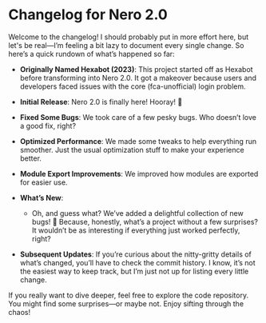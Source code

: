 # Changelog for Nero 2.0

Welcome to the changelog! I should probably put in more effort here, but let's be real—I’m feeling a bit lazy to document every single change. So here’s a quick rundown of what’s happened so far:

- **Originally Named Hexabot (2023)**: This project started off as Hexabot before transforming into Nero 2.0. It got a makeover because users and developers faced issues with the core (fca-unofficial) login problem.

- **Initial Release**: Nero 2.0 is finally here! Hooray! 🎉

- **Fixed Some Bugs**: We took care of a few pesky bugs. Who doesn’t love a good fix, right?

- **Optimized Performance**: We made some tweaks to help everything run smoother. Just the usual optimization stuff to make your experience better.

- **Module Export Improvements**: We improved how modules are exported for easier use. 

- **What’s New**: 
  - Oh, and guess what? We’ve added a delightful collection of new bugs! 🎉 Because, honestly, what’s a project without a few surprises? It wouldn’t be as interesting if everything just worked perfectly, right?

- **Subsequent Updates**: If you’re curious about the nitty-gritty details of what’s changed, you’ll have to check the commit history. I know, it’s not the easiest way to keep track, but I’m just not up for listing every little change.

If you really want to dive deeper, feel free to explore the code repository. You might find some surprises—or maybe not. Enjoy sifting through the chaos!
